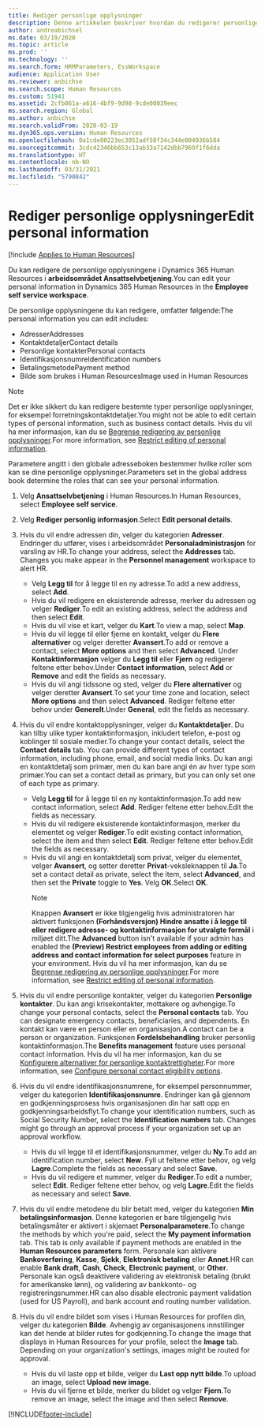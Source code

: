 ```yaml
---
title: Rediger personlige opplysninger
description: Denne artikkelen beskriver hvordan du redigerer personlige opplysninger i selvbetjening for ansatte og ledere.
author: andreabichsel
ms.date: 03/19/2020
ms.topic: article
ms.prod: ''
ms.technology: ''
ms.search.form: HRMParameters, EssWorkspace
audience: Application User
ms.reviewer: anbichse
ms.search.scope: Human Resources
ms.custom: 51941
ms.assetid: 2cfb061a-a616-4bf9-9d98-9cde00039eec
ms.search.region: Global
ms.author: anbichse
ms.search.validFrom: 2020-03-19
ms.dyn365.ops.version: Human Resources
ms.openlocfilehash: 0a1cde80223ec3052adf58f34c344e004936b584
ms.sourcegitcommit: 3cdc42346bb653c13ab33a7142dbb7969f1f6dda
ms.translationtype: HT
ms.contentlocale: nb-NO
ms.lasthandoff: 03/31/2021
ms.locfileid: "5790842"
---
```

# <a name="edit-personal-information"></a><span data-ttu-id="e629a-103">Rediger personlige opplysninger</span><span class="sxs-lookup"><span data-stu-id="e629a-103">Edit personal information</span></span>

[!include [Applies to Human Resources](../includes/applies-to-hr.md)]

<span data-ttu-id="e629a-104">Du kan redigere de personlige opplysningene i Dynamics 365 Human Resources i **arbeidsområdet Ansattselvbetjening**.</span><span class="sxs-lookup"><span data-stu-id="e629a-104">You can edit your personal information in Dynamics 365 Human Resources in the **Employee self service workspace**.</span></span>

<span data-ttu-id="e629a-105">De personlige opplysningene du kan redigere, omfatter følgende:</span><span class="sxs-lookup"><span data-stu-id="e629a-105">The personal information you can edit includes:</span></span>

- <span data-ttu-id="e629a-106">Adresser</span><span class="sxs-lookup"><span data-stu-id="e629a-106">Addresses</span></span>
- <span data-ttu-id="e629a-107">Kontaktdetaljer</span><span class="sxs-lookup"><span data-stu-id="e629a-107">Contact details</span></span>
- <span data-ttu-id="e629a-108">Personlige kontakter</span><span class="sxs-lookup"><span data-stu-id="e629a-108">Personal contacts</span></span>
- <span data-ttu-id="e629a-109">Identifikasjonsnumre</span><span class="sxs-lookup"><span data-stu-id="e629a-109">Identification numbers</span></span>
- <span data-ttu-id="e629a-110">Betalingsmetode</span><span class="sxs-lookup"><span data-stu-id="e629a-110">Payment method</span></span>
- <span data-ttu-id="e629a-111">Bilde som brukes i Human Resources</span><span class="sxs-lookup"><span data-stu-id="e629a-111">Image used in Human Resources</span></span>

>[!NOTE]
><span data-ttu-id="e629a-112">Det er ikke sikkert du kan redigere bestemte typer personlige opplysninger, for eksempel forretningskontaktdetaljer.</span><span class="sxs-lookup"><span data-stu-id="e629a-112">You might not be able to edit certain types of personal information, such as business contact details.</span></span> <span data-ttu-id="e629a-113">Hvis du vil ha mer informasjon, kan du se [Begrense redigering av personlige opplysninger](hr-employee-self-service-restrict-editing.md).</span><span class="sxs-lookup"><span data-stu-id="e629a-113">For more information, see [Restrict editing of personal information](hr-employee-self-service-restrict-editing.md).</span></span>

<span data-ttu-id="e629a-114">Parametere angitt i den globale adresseboken bestemmer hvilke roller som kan se dine personlige opplysninger.</span><span class="sxs-lookup"><span data-stu-id="e629a-114">Parameters set in the global address book determine the roles that can see your personal information.</span></span>

1. <span data-ttu-id="e629a-115">Velg **Ansattselvbetjening** i Human Resources.</span><span class="sxs-lookup"><span data-stu-id="e629a-115">In Human Resources, select **Employee self service**.</span></span>

2. <span data-ttu-id="e629a-116">Velg **Rediger personlig informasjon**.</span><span class="sxs-lookup"><span data-stu-id="e629a-116">Select **Edit personal details**.</span></span>

3. <span data-ttu-id="e629a-117">Hvis du vil endre adressen din, velger du kategorien **Adresser**. Endringer du utfører, vises i arbeidsområdet **Personaladministrasjon** for varsling av HR.</span><span class="sxs-lookup"><span data-stu-id="e629a-117">To change your address, select the **Addresses** tab. Changes you make appear in the **Personnel management** workspace to alert HR.</span></span>

    - <span data-ttu-id="e629a-118">Velg **Legg til** for å legge til en ny adresse.</span><span class="sxs-lookup"><span data-stu-id="e629a-118">To add a new address, select **Add**.</span></span>
    - <span data-ttu-id="e629a-119">Hvis du vil redigere en eksisterende adresse, merker du adressen og velger **Rediger**.</span><span class="sxs-lookup"><span data-stu-id="e629a-119">To edit an existing address, select the address and then select **Edit**.</span></span>
    - <span data-ttu-id="e629a-120">Hvis du vil vise et kart, velger du **Kart**.</span><span class="sxs-lookup"><span data-stu-id="e629a-120">To view a map, select **Map**.</span></span>
    - <span data-ttu-id="e629a-121">Hvis du vil legge til eller fjerne en kontakt, velger du **Flere alternativer** og velger deretter **Avansert**.</span><span class="sxs-lookup"><span data-stu-id="e629a-121">To add or remove a contact, select **More options** and then select **Advanced**.</span></span> <span data-ttu-id="e629a-122">Under **Kontaktinformasjon** velger du **Legg til** eller **Fjern** og redigerer feltene etter behov.</span><span class="sxs-lookup"><span data-stu-id="e629a-122">Under **Contact information**, select **Add** or **Remove** and edit the fields as necessary.</span></span>
    - <span data-ttu-id="e629a-123">Hvis du vil angi tidssone og sted, velger du **Flere alternativer** og velger deretter **Avansert**.</span><span class="sxs-lookup"><span data-stu-id="e629a-123">To set your time zone and location, select **More options** and then select **Advanced**.</span></span> <span data-ttu-id="e629a-124">Rediger feltene etter behov under **Generelt**.</span><span class="sxs-lookup"><span data-stu-id="e629a-124">Under **General**, edit the fields as necessary.</span></span>

4. <span data-ttu-id="e629a-125">Hvis du vil endre kontaktopplysninger, velger du **Kontaktdetaljer**. Du kan tilby ulike typer kontaktinformasjon, inkludert telefon, e-post og koblinger til sosiale medier.</span><span class="sxs-lookup"><span data-stu-id="e629a-125">To change your contact details, select the **Contact details** tab. You can provide different types of contact information, including phone, email, and social media links.</span></span> <span data-ttu-id="e629a-126">Du kan angi en kontaktdetalj som primær, men du kan bare angi én av hver type som primær.</span><span class="sxs-lookup"><span data-stu-id="e629a-126">You can set a contact detail as primary, but you can only set one of each type as primary.</span></span>

    - <span data-ttu-id="e629a-127">Velg **Legg til** for å legge til en ny kontaktinformasjon.</span><span class="sxs-lookup"><span data-stu-id="e629a-127">To add new contact information, select **Add**.</span></span> <span data-ttu-id="e629a-128">Rediger feltene etter behov.</span><span class="sxs-lookup"><span data-stu-id="e629a-128">Edit the fields as necessary.</span></span>
    - <span data-ttu-id="e629a-129">Hvis du vil redigere eksisterende kontaktinformasjon, merker du elementet og velger **Rediger**.</span><span class="sxs-lookup"><span data-stu-id="e629a-129">To edit existing contact information, select the item and then select **Edit**.</span></span> <span data-ttu-id="e629a-130">Rediger feltene etter behov.</span><span class="sxs-lookup"><span data-stu-id="e629a-130">Edit the fields as necessary.</span></span>
    - <span data-ttu-id="e629a-131">Hvis du vil angi en kontaktdetalj som privat, velger du elementet, velger **Avansert**, og setter deretter **Privat**-veksleknappen til **Ja**.</span><span class="sxs-lookup"><span data-stu-id="e629a-131">To set a contact detail as private, select the item, select **Advanced**, and then set the **Private** toggle to **Yes**.</span></span> <span data-ttu-id="e629a-132">Velg **OK**.</span><span class="sxs-lookup"><span data-stu-id="e629a-132">Select **OK**.</span></span>
      >[!NOTE]
      ><span data-ttu-id="e629a-133">Knappen **Avansert** er ikke tilgjengelig hvis administratoren har aktivert funksjonen **(Forhåndsversjon) Hindre ansatte i å legge til eller redigere adresse- og kontaktinformasjon for utvalgte formål** i miljøet ditt.</span><span class="sxs-lookup"><span data-stu-id="e629a-133">The **Advanced** button isn't available if your admin has enabled the **(Preview) Restrict employees from adding or editing address and contact information for select purposes** feature in your environment.</span></span> <span data-ttu-id="e629a-134">Hvis du vil ha mer informasjon, kan du se [Begrense redigering av personlige opplysninger](hr-employee-self-service-restrict-editing.md).</span><span class="sxs-lookup"><span data-stu-id="e629a-134">For more information, see [Restrict editing of personal information](hr-employee-self-service-restrict-editing.md).</span></span>
  
5. <span data-ttu-id="e629a-135">Hvis du vil endre personlige kontakter, velger du kategorien **Personlige kontakter**. Du kan angi krisekontakter, mottakere og avhengige.</span><span class="sxs-lookup"><span data-stu-id="e629a-135">To change your personal contacts, select the **Personal contacts** tab. You can designate emergency contacts, beneficiaries, and dependents.</span></span> <span data-ttu-id="e629a-136">En kontakt kan være en person eller en organisasjon.</span><span class="sxs-lookup"><span data-stu-id="e629a-136">A contact can be a person or organization.</span></span> <span data-ttu-id="e629a-137">Funksjonen **Fordelsbehandling** bruker personlig kontaktinformasjon.</span><span class="sxs-lookup"><span data-stu-id="e629a-137">The **Benefits management** feature uses personal contact information.</span></span> <span data-ttu-id="e629a-138">Hvis du vil ha mer informasjon, kan du se [Konfigurere alternativer for personlige kontaktrettigheter](hr-benefits-setup-contact-eligibility-options.md).</span><span class="sxs-lookup"><span data-stu-id="e629a-138">For more information, see [Configure personal contact eligibility options](hr-benefits-setup-contact-eligibility-options.md).</span></span>

6. <span data-ttu-id="e629a-139">Hvis du vil endre identifikasjonsnumrene, for eksempel personnummer, velger du kategorien **Identifikasjonsnumre**. Endringer kan gå gjennom en godkjenningsprosess hvis organisasjonen din har satt opp en godkjenningsarbeidsflyt.</span><span class="sxs-lookup"><span data-stu-id="e629a-139">To change your identification numbers, such as Social Security Number, select the **Identification numbers** tab. Changes might go through an approval process if your organization set up an approval workflow.</span></span>

    - <span data-ttu-id="e629a-140">Hvis du vil legge til et identifikasjonsnummer, velger du **Ny**.</span><span class="sxs-lookup"><span data-stu-id="e629a-140">To add an identification number, select **New**.</span></span> <span data-ttu-id="e629a-141">Fyll ut feltene etter behov, og velg **Lagre**.</span><span class="sxs-lookup"><span data-stu-id="e629a-141">Complete the fields as necessary and select **Save**.</span></span>
    - <span data-ttu-id="e629a-142">Hvis du vil redigere et nummer, velger du **Rediger**.</span><span class="sxs-lookup"><span data-stu-id="e629a-142">To edit a number, select **Edit**.</span></span> <span data-ttu-id="e629a-143">Rediger feltene etter behov, og velg **Lagre**.</span><span class="sxs-lookup"><span data-stu-id="e629a-143">Edit the fields as necessary and select **Save**.</span></span>

7. <span data-ttu-id="e629a-144">Hvis du vil endre metodene du blir betalt med, velger du kategorien **Min betalingsinformasjon**. Denne kategorien er bare tilgjengelig hvis betalingsmåter er aktivert i skjemaet **Personalparametere**.</span><span class="sxs-lookup"><span data-stu-id="e629a-144">To change the methods by which you're paid, select the **My payment information** tab. This tab is only available if payment methods are enabled in the **Human Resources parameters** form.</span></span> <span data-ttu-id="e629a-145">Personale kan aktivere **Bankoverføring**, **Kasse**, **Sjekk**, **Elektronisk betaling** eller **Annet**.</span><span class="sxs-lookup"><span data-stu-id="e629a-145">HR can enable **Bank draft**, **Cash**, **Check**, **Electronic payment**, or **Other**.</span></span> <span data-ttu-id="e629a-146">Personale kan også deaktivere validering av elektronisk betaling (brukt for amerikanske lønn), og validering av bankkonto- og registreringsnummer.</span><span class="sxs-lookup"><span data-stu-id="e629a-146">HR can also disable electronic payment validation (used for US Payroll), and bank account and routing number validation.</span></span>

8. <span data-ttu-id="e629a-147">Hvis du vil endre bildet som vises i Human Resources for profilen din, velger du kategorien **Bilde**. Avhengig av organisasjonens innstillinger kan det hende at bilder rutes for godkjenning.</span><span class="sxs-lookup"><span data-stu-id="e629a-147">To change the image that displays in Human Resources for your profile, select the **Image** tab. Depending on your organization's settings, images might be routed for approval.</span></span>

    - <span data-ttu-id="e629a-148">Hvis du vil laste opp et bilde, velger du **Last opp nytt bilde**.</span><span class="sxs-lookup"><span data-stu-id="e629a-148">To upload an image, select **Upload new image**.</span></span>
    - <span data-ttu-id="e629a-149">Hvis du vil fjerne et bilde, merker du bildet og velger **Fjern**.</span><span class="sxs-lookup"><span data-stu-id="e629a-149">To remove an image, select the image and then select **Remove**.</span></span>



[!INCLUDE[footer-include](../includes/footer-banner.md)]